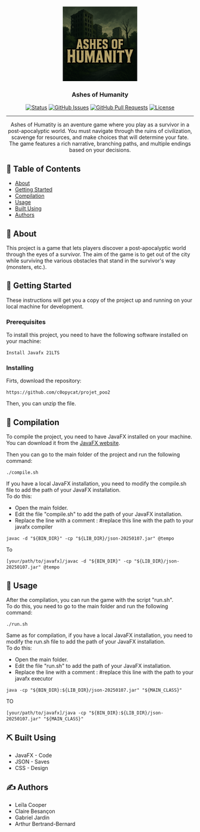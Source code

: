 <p align="center">
  <a href="" rel="noopener">
 <img width=200px height=200px src="./resources/logo/340e40cc-4276-46ba-af50-ac6c290c453d.png" alt="Project logo"></a>
</p>

<h3 align="center">Ashes of Humanity</h3>

<div align="center">

[![Status](https://img.shields.io/badge/status-active-success.svg)]()
[![GitHub Issues](https://img.shields.io/github/issues/kylelobo/The-Documentation-Compendium.svg)](https://github.com/kylelobo/The-Documentation-Compendium/issues)
[![GitHub Pull Requests](https://img.shields.io/github/issues-pr/kylelobo/The-Documentation-Compendium.svg)](https://github.com/kylelobo/The-Documentation-Compendium/pulls)
[![License](https://img.shields.io/badge/license-L3-blue.svg)](/LICENSE)

</div>

---

<p align="center"> Ashes of Humatity is an aventure game where you play as a survivor in a post-apocalyptic world. You must navigate through the ruins of civilization, scavenge for resources, and make choices that will determine your fate. The game features a rich narrative, branching paths, and multiple endings based on your decisions.
    <br> 
</p>

## 📝 Table of Contents

- [About](#about)
- [Getting Started](#getting_started)
- [Compilation](#compilation)
- [Usage](#usage)
- [Built Using](#built_using)
- [Authors](#authors)

## 🧐 About <a name = "about"></a>

This project is a game that lets players discover a post-apocalyptic world through the eyes of a survivor. The aim of the game is to get out of the city while surviving the various obstacles that stand in the survivor's way (monsters, etc.).
## 🏁 Getting Started <a name = "getting_started"></a>

These instructions will get you a copy of the project up and running on your local machine for development.

### Prerequisites

To install this project, you need to have the following software installed on your machine:

```
Install Javafx 21LTS
```

### Installing

Firts, download the repository:

```
https://github.com/c0opycat/projet_poo2
```

Then, you can unzip the file.<br>

## 🔨 Compilation <a name = "compilation"></a>

To compile the project, you need to have JavaFX installed on your machine.<br>
You can download it from the [JavaFX website](https://www.azul.com/).<br>

Then you can go to the main folder of the project and run the following command:

```
./compile.sh
```
If you have a local JavaFX installation, you need to modify the compile.sh file to add the path of your JavaFX installation.<br>
To do this:<br>
 - Open the main folder.<br>
 - Edit the file "compile.sh" to add the path of your JavaFX installation.<br>
 - Replace the line with a comment : #replace this line with the path to your javafx compiler<br>

```
javac -d "${BIN_DIR}" -cp "${LIB_DIR}/json-20250107.jar" @tempo
```

To

```
[your/path/to/javafx]/javac -d "${BIN_DIR}" -cp "${LIB_DIR}/json-20250107.jar" @tempo
```

## 🎈 Usage <a name="usage"></a>

After the compilation, you can run the game with the script "run.sh".<br>
To do this, you need to go to the main folder and run the following command:

```
./run.sh
```

Same as for compilation, if you have a local JavaFX installation, you need to modify the run.sh file to add the path of your JavaFX installation.<br>
To do this:<br>
 - Open the main folder.<br>
 - Edit the file "run.sh" to add the path of your JavaFX installation.<br>
 - Replace the line with a comment : #replace this line with the path to your javafx executor<br>

```
java -cp "${BIN_DIR}:${LIB_DIR}/json-20250107.jar" "${MAIN_CLASS}"
```
TO

```
[your/path/to/javafx]/java -cp "${BIN_DIR}:${LIB_DIR}/json-20250107.jar" "${MAIN_CLASS}"
```


## ⛏️ Built Using <a name = "built_using"></a>

- JavaFX - Code
- JSON - Saves
- CSS - Design


## ✍️ Authors <a name = "authors"></a>

- Leïla Cooper
- Claire Besançon
- Gabriel Jardin
- Arthur Bertrand-Bernard

